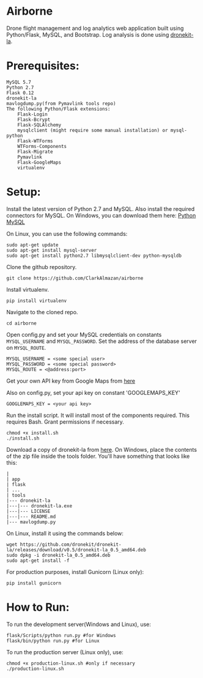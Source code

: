 # Airborne
Drone flight management and log analytics web application built using Python/Flask, MySQL, and Bootstrap.
Log analysis is done using [dronekit-la](la.dronekit.io).

Prerequisites:
======
	MySQL 5.7	
	Python 2.7
	Flask 0.12
	dronekit-la
	mavlogdump.py(from Pymavlink tools repo)	
	The following Python/Flask extensions:
		Flask-Login
		Flask-Bcrypt
		Flask-SQLAlchemy	
		mysqlclient (might require some manual installation) or mysql-python
		Flask-WTForms
		WTForms-Components
		Flask-Migrate
		Pymavlink
		Flask-GoogleMaps
		virtualenv

Setup:
======

Install the latest version of Python 2.7 and MySQL. Also install the required connectors for MySQL.
On Windows, you can download them here: [Python](https://www.python.org/downloads/windows/) [MySQL](https://dev.mysql.com/downloads/mysql/)

On Linux, you can use the following commands:

	sudo apt-get update
	sudo apt-get install mysql-server
	sudo apt-get install python2.7 libmysqlclient-dev python-mysqldb

Clone the github repository. 

	git clone https://github.com/ClarkAlmazan/airborne
Install virtualenv.

	pip install virtualenv

Navigate to the cloned repo.

	cd airborne

Open config.py and set your MySQL credentials on constants `MYSQL_USERNAME` and `MYSQL_PASSWORD`. Set the address of the database server on `MYSQL_ROUTE`.

	MYSQL_USERNAME = <some special user>
	MYSQL_PASSWORD = <some special password>
	MYSQL_ROUTE = <@address:port>
Get your own API key from Google Maps from [here](https://developers.google.com/maps/documentation/javascript/get-api-key)

Also on config.py, set your api key on constant 'GOOGLEMAPS_KEY'

	GOOGLEMAPS_KEY = <your api key>
Run the install script. It will install most of the components required. This requires Bash. Grant permissions if necessary.

	chmod +x install.sh
	./install.sh
Download a copy of dronekit-la from [here](https://github.com/dronekit/dronekit-la/releases/latest). 
On Windows, place the contents of the zip file inside the tools folder. You'll have something that looks like this:

	|
	| app
	| flask
	| ...
	| tools
	|--- dronekit-la
	|---|--- dronekit-la.exe
	|---|--- LICENSE
	|---|--- README.md
	|--- mavlogdump.py

On Linux, install it using the commands below:

	wget https://github.com/dronekit/dronekit-la/releases/download/v0.5/dronekit-la_0.5_amd64.deb
	sudo dpkg -i dronekit-la_0.5_amd64.deb
	sudo apt-get install -f

For production purposes, install Gunicorn (Linux only):

	pip install gunicorn

How to Run:
=====

To run the development server(Windows and Linux), use:

	flask/Scripts/python run.py #for Windows
	flask/bin/python run.py #for Linux
To run the production server (Linux only), use:
	
	chmod +x production-linux.sh #only if necessary
	./production-linux.sh

